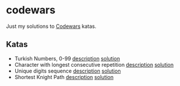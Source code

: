 # codewars
Just my solutions to [Codewars](https://www.codewars.com/) katas.

## Katas

- Turkish Numbers, 0-99 [description](https://www.codewars.com/kata/5ebd53ea50d0680031190b96) [solution](turkish_numbers/solution.js)
- Character with longest consecutive repetition [description](https://www.codewars.com/kata/586d6cefbcc21eed7a001155) [solution](character_with_longest_consecutive_repetition/solution.js)
- Unique digits sequence [description](https://www.codewars.com/kata/599688d0e2800dda4e0001b0) [solution](unique_digits_sequence/solution.js)
- Shortest Knight Path [description](https://www.codewars.com/kata/549ee8b47111a81214000941) [solution](shortest_knight_path/solution.js)
